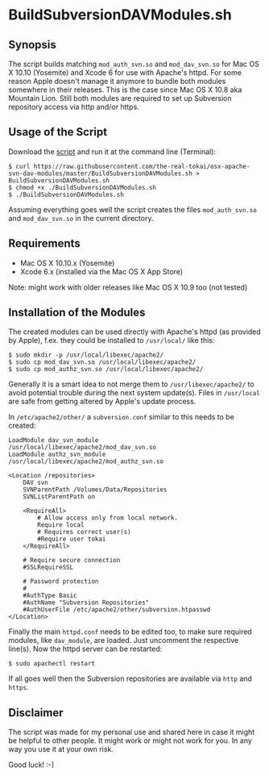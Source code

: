 # BuildSubversionDAVModules.sh

## Synopsis

The script builds matching `mod_auth_svn.so` and `mod_dav_svn.so` for
Mac OS X 10.10 (Yosemite) and Xcode 6 for use with Apache's httpd. For some reason Apple doesn't
manage it anymore to bundle both modules somewhere in their releases. This is the case since Mac OS X 10.8 aka Mountain Lion. Still
both modules are required to set up Subversion repository access via http and/or https.

## Usage of the Script

Download the [script](https://raw.githubusercontent.com/the-real-tokai/osx-apache-svn-dav-modules/master/BuildSubversionDAVModules.sh) and run it at the command line (Terminal):

	$ curl https://raw.githubusercontent.com/the-real-tokai/osx-apache-svn-dav-modules/master/BuildSubversionDAVModules.sh > BuildSubversionDAVModules.sh
	$ chmod +x ./BuildSubversionDAVModules.sh
	$ ./BuildSubversionDAVModules.sh

Assuming everything goes well the script creates the files `mod_auth_svn.so` and `mod_dav_svn.so` in the current directory.

## Requirements

* Mac OS X 10.10.x (Yosemite)
* Xcode 6.x (installed via the Mac OS X App Store)

Note: might work with older releases like Mac OS X 10.9 too (not tested)

## Installation of the Modules

The created modules can be used directly with Apache's httpd (as provided by Apple), f.ex. they could
be installed to `/usr/local/` like this:

	$ sudo mkdir -p /usr/local/libexec/apache2/
	$ sudo cp mod_dav_svn.so /usr/local/libexec/apache2/
	$ sudo cp mod_authz_svn.so /usr/local/libexec/apache2/
	
Generally it is a smart idea to not merge them to `/usr/libexec/apache2/` to avoid potential trouble
during the next system update(s). Files in `/usr/local` are safe from getting altered by Apple's update
process.
	
In `/etc/apache2/other/` a `subversion.conf` similar to this needs to be created:

	LoadModule dav_svn_module     /usr/local/libexec/apache2/mod_dav_svn.so
	LoadModule authz_svn_module   /usr/local/libexec/apache2/mod_authz_svn.so

	<Location /repositories>
		DAV svn 
		SVNParentPath /Volumes/Data/Repositories
		SVNListParentPath on
	
		<RequireAll>
			# Allow access only from local network.
			Require local
			# Requires correct user(s)
			#Require user tokai
		</RequireAll>

		# Require secure connection
		#SSLRequireSSL
	
		# Password protection
		#
		#AuthType Basic
		#AuthName "Subversion Repositories"
		#AuthUserFile /etc/apache2/other/subversion.htpasswd
	</Location>

Finally the main `httpd.conf` needs to be edited too, to make sure required modules, like `dav_module`, are loaded. Just uncomment the respective line(s). Now the httpd server can be restarted:

	$ sudo apachectl restart
	
If all goes well then the Subversion repositories are available via `http` and `https`.
	
## Disclaimer

The script was made for my personal use and shared here in case it might be helpful to other people. It might work or might not work for you. In any way you use it at your own risk.

Good luck! :-)